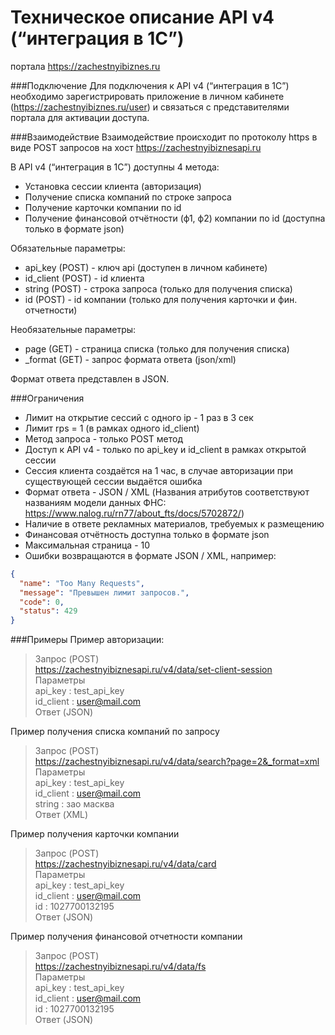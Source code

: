 Техническое описание
API v4 (“интеграция в 1С”)
=====================================================
портала https://zachestnyibiznes.ru

###Подключение
Для подключения к API v4 (“интеграция в 1С”) необходимо зарегистрировать приложение в личном кабинете (https://zachestnyibiznes.ru/user) и связаться с представителями портала для активации доступа.

###Взаимодействие
Взаимодействие происходит по протоколу https в виде POST запросов на хост https://zachestnyibiznesapi.ru

В API v4 (“интеграция в 1С”) доступны 4 метода:
* Установка сессии клиента (авторизация)
* Получение списка компаний по строке запроса
* Получение карточки компании по id
* Получение финансовой отчётности (ф1, ф2) компании по id (доступна только в формате json)

Обязательные параметры:
* api_key (POST) - ключ api (доступен в личном кабинете)
* id_client (POST) - id клиента
* string (POST) - строка запроса (только для получения списка)
* id (POST) - id компании (только для получения карточки и фин. отчетности)

Необязательные параметры:
* page (GET) - страница списка (только для получения списка)
* \_format (GET) - запрос формата ответа (json/xml)

Формат ответа представлен в JSON.

###Ограничения
* Лимит на открытие сессий с одного ip - 1 раз в 3 сек
* Лимит rps = 1 (в рамках одного id_client)
* Метод запроса - только POST метод
* Доступ к API v4 - только по api_key и id_client в рамках открытой сессии
* Сессия клиента создаётся на 1 час, в случае авторизации при существующей сессии выдаётся ошибка
* Формат ответа - JSON / XML (Названия атрибутов соответствуют названиям модели данных ФНС: https://www.nalog.ru/rn77/about_fts/docs/5702872/)
* Наличие в ответе рекламных материалов, требуемых к размещению
* Финансовая отчётность доступна только в формате json
* Максимальная страница - 10
* Ошибки возвращаются в формате JSON / XML, например:

```json
{
  "name": "Too Many Requests",
  "message": "Превышен лимит запросов.",
  "code": 0,
  "status": 429
}
```

###Примеры
Пример авторизации:
> Запрос (POST)  
> https://zachestnyibiznesapi.ru/v4/data/set-client-session  
> Параметры  
> 	api_key 	: test_api_key  
> 	id_client 	: user@mail.com  
> Ответ (JSON)

Пример получения списка компаний по запросу
> Запрос (POST)  
> https://zachestnyibiznesapi.ru/v4/data/search?page=2&_format=xml  
> Параметры  
> api_key : test_api_key  
> id_client : user@mail.com  
> string : зао масква  
> Ответ (XML)  

Пример получения карточки компании
> Запрос (POST)  
> https://zachestnyibiznesapi.ru/v4/data/card  
> Параметры  
> api_key : test_api_key  
> id_client : user@mail.com  
> id : 1027700132195  
> Ответ (JSON)  

Пример получения финансовой отчетности компании
> Запрос (POST)  
> https://zachestnyibiznesapi.ru/v4/data/fs  
> Параметры  
> api_key : test_api_key  
> id_client : user@mail.com  
> id : 1027700132195  
> Ответ (JSON)  
